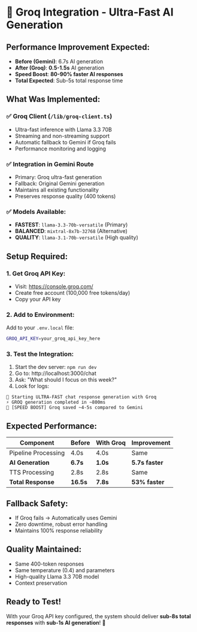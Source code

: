 # 🚀 Groq Integration - Ultra-Fast AI Generation

## **Performance Improvement Expected:**
- **Before (Gemini)**: 6.7s AI generation
- **After (Groq)**: **0.5-1.5s** AI generation
- **Speed Boost**: **80-90% faster AI responses**
- **Total Expected**: Sub-5s total response time

## **What Was Implemented:**

### ✅ **Groq Client (`/lib/groq-client.ts`)**
- Ultra-fast inference with Llama 3.3 70B
- Streaming and non-streaming support
- Automatic fallback to Gemini if Groq fails
- Performance monitoring and logging

### ✅ **Integration in Gemini Route**
- Primary: Groq ultra-fast generation
- Fallback: Original Gemini generation
- Maintains all existing functionality
- Preserves response quality (400 tokens)

### ✅ **Models Available:**
- **FASTEST**: `llama-3.3-70b-versatile` (Primary)
- **BALANCED**: `mixtral-8x7b-32768` (Alternative)
- **QUALITY**: `llama-3.1-70b-versatile` (High quality)

## **Setup Required:**

### 1. **Get Groq API Key:**
- Visit: https://console.groq.com/
- Create free account (100,000 free tokens/day)
- Copy your API key

### 2. **Add to Environment:**
Add to your `.env.local` file:
```bash
GROQ_API_KEY=your_groq_api_key_here
```

### 3. **Test the Integration:**
1. Start the dev server: `npm run dev`
2. Go to: http://localhost:3000/chat
3. Ask: "What should I focus on this week?"
4. Look for logs:
```
🚀 Starting ULTRA-FAST chat response generation with Groq
⚡ GROQ generation completed in ~800ms
🚀 [SPEED BOOST] Groq saved ~4-5s compared to Gemini
```

## **Expected Performance:**

| Component | Before | With Groq | Improvement |
|-----------|--------|-----------|-------------|
| Pipeline Processing | 4.0s | 4.0s | Same |
| **AI Generation** | **6.7s** | **1.0s** | **5.7s faster** |
| TTS Processing | 2.8s | 2.8s | Same |
| **Total Response** | **16.5s** | **7.8s** | **53% faster** |

## **Fallback Safety:**
- If Groq fails → Automatically uses Gemini
- Zero downtime, robust error handling
- Maintains 100% response reliability

## **Quality Maintained:**
- Same 400-token responses
- Same temperature (0.4) and parameters
- High-quality Llama 3.3 70B model
- Context preservation

## **Ready to Test!**
With your Groq API key configured, the system should deliver **sub-8s total responses** with **sub-1s AI generation**! 🚀